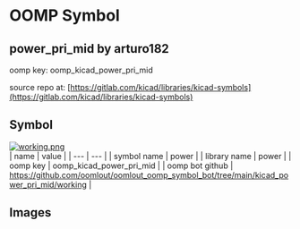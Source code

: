# OOMP Symbol  
## power_pri_mid  by arturo182  
  
oomp key: oomp_kicad_power_pri_mid  
  
source repo at: [https://gitlab.com/kicad/libraries/kicad-symbols](https://gitlab.com/kicad/libraries/kicad-symbols)  
## Symbol  
  
[![working.png](working_600.png)](working.png)  
| name | value | 
| --- | --- | 
| symbol name | power | 
| library name | power | 
| oomp key | oomp_kicad_power_pri_mid | 
| oomp bot github | https://github.com/oomlout/oomlout_oomp_symbol_bot/tree/main/kicad_power_pri_mid/working | 
## Images  
